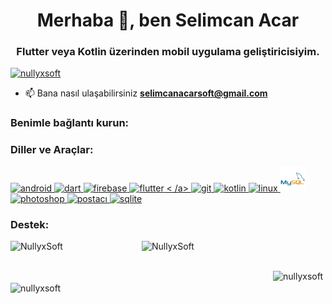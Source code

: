 <h1 align="center">Merhaba 👋, ben Selimcan Acar</h1>
<h3 align="center">Flutter veya Kotlin üzerinden mobil uygulama geliştiricisiyim.</h3>

<p align="left"> <a href="https://github.com/ryo-ma/github-profile-trophy"><img src="https://github-profile-trophy.vercel.app/?username=nullyxsoft" alt= "nullyxsoft" /></a> </p>

- 📫 Bana nasıl ulaşabilirsiniz **selimcanacarsoft@gmail.com**

<h3 align="left">Benimle bağlantı kurun:</h3>
<p align="left ">
</p>

<h3 align="left">Diller ve Araçlar:</h3>
<p align="left"> <a href="https://developer.android.com" target="_blank" rel="noreferrer"> <img src="https://raw.githubusercontent.com/devicons /devicon/master/icons/android/android-original-wordmark.svg" alt="android" width="40" height="40"/> </a> <a href="https://dart.dev " target="_blank" rel="noreferrer"> <img src="https://www.vectorlogo.zone/logos/dartlang/dartlang-icon.svg" alt="dart" width="40" height=" 40"/> </a> <a href="https://firebase.google.com/" target="_blank" rel="noreferrer"> <img src="https://www.vectorlogo.zone/logos/firebase/firebase-icon.svg" alt="firebase" width="40" height="40"/> </a> <a href="https://flutter.dev" target="_blank " rel="noreferrer"> <img src="https://www.vectorlogo.zone/logos/flutterio/flutterio-icon.svg" alt="flutter" width="40" height="40"/> < /a> <a href="https://git-scm.com/" target="_blank" rel="noreferrer"> <img src="https://www.vectorlogo.zone/logos/git-scm /git-scm-icon.svg" alt="git" width="40" height="40"/> </a> <a href="https://kotlinlang.org" target="_blank" rel= "noreferrer"> <img src="https://www.vectorlogo.zone/logos/kotlinlang/kotlinlang-icon.svg" alt="kotlin" width="40" height="40"/> </a> <a href ="https://www.linux.org/" target="_blank" rel="noreferrer"> <img src="https://raw.githubusercontent.com/devicons/devicon/master/icons/linux/linux -original.svg" alt="linux" width="40" height="40"/> </a> <a href="https://www.mysql.com/" target="_blank" rel=" noreferrer"> <img src="https://raw.githubusercontent.com/devicons/devicon/master/icons/mysql/mysql-original-wordmark.svg" alt="mysql" width="40" height="40 "/></a> <a href="https://www.photoshop.com/en" target="_blank" rel="noreferrer"> <img src="https://raw.githubusercontent.com/devicons/devicon /master/icons/photoshop/photoshop-line.svg" alt="photoshop" width="40" height="40"/> </a> <a href="https://postman.com" target=" _blank" rel="noreferrer"> <img src="https://www.vectorlogo.zone/logos/getpostman/getpostman-icon.svg" alt="postacı" width="40" height="40"/> </a> <a href="https://www.sqlite.org/" target="_blank" rel="noreferrer"> <img src="https://www.vectorlogo.zone/logos/sqlite/sqlite-icon.svg" alt="sqlite" width="40" height="40"/> </a> </p>

<h3 align="left">Destek:</h3>
<p> <a href="https://www.buymeacoffee.com/NullyxSoft"> <img align="left" src="https://cdn .buymeacoffee.com/buttons/v2/default-yellow.png" height="50" width="210" alt="NullyxSoft" /></a> <a href="https://ko-fi.com /NullyxSoft"> <img align="left" src="https://cdn.ko-fi.com/cdn/kofi3.png?v=3" height="50" width="210" alt="NullyxSoft " /></a> </p><br><br>

<p><img align="left" src="https://github-readme-stats.vercel.app/api/top-langs?username=nullyxsoft&show_icons=true&locale=en&layout=compact" alt="nullyxsoft" /> </p>

<p> <img align="center" src="https://github-readme-stats.vercel.app/api?username=nullyxsoft&show_icons=true&locale=en" alt="nullyxsoft" /> </p>

